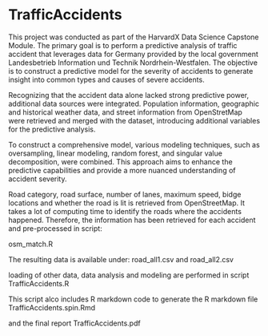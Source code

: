 # TrafficAccidents

This project was conducted as part of the HarvardX Data Science Capstone Module. The primary goal is to perform a 
predictive analysis of traffic accident that leverages data for Germany provided by the local government 
Landesbetrieb Information und Technik Nordrhein-Westfalen. The objective is to construct a predictive model 
for the severity of accidents to generate insight into common types and causes of severe accidents.

Recognizing that the accident data alone lacked strong predictive power, additional data sources were integrated. 
Population information, geographic and historical weather data, and street information from OpenStretMap were 
retrieved and merged with the dataset, introducing additional variables for the predictive analysis.

To construct a comprehensive model, various modeling techniques, such as oversampling, linear modeling, 
random forest, and singular value decomposition, were combined. This approach aims to enhance the predictive capabilities and provide a more nuanced understanding of accident severity.

Road category, road surface, number of lanes, maximum speed, bidge locations and whether the road is lit is
retrieved from OpenStreetMap. It takes a lot of computing time to identify the roads where the accidents happened. 
Therefore, the information has been retrieved for each accident and pre-processed in script:

  osm_match.R

The resulting data is available under:
  road_all1.csv and
  road_all2.csv

loading of other data, data analysis and modeling are performed in script 
  TrafficAccidents.R

This script alco includes R markdown code to generate the R markdown file
  TrafficAccidents.spin.Rmd
  
and the final report
  TrafficAccidents.pdf

  
